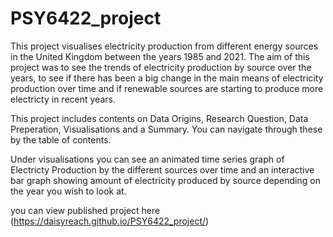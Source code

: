 # PSY6422_project

This project visualises electricity production from different energy sources in the United Kingdom between the years 1985 and 2021. The aim of this project was to see the trends of electricity production by source over the years, to see if there has been a big change in the main means of electricity production over time and if renewable sources are starting to produce more electricty in recent years.

This project includes contents on Data Origins, Research Question, Data Preperation, Visualisations and a Summary. You can navigate through these by the table of contents.

Under visualisations you can see an animated time series graph of Electricty Production by the different sources over time and an interactive bar graph showing amount of electricity produced by source depending on the year you wish to look at.

you can view published project here (https://daisyreach.github.io/PSY6422_project/)
